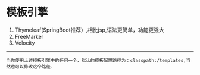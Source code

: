 # 模板引擎

1. Thymeleaf(SpringBoot推荐）,相比jsp,语法更简单，功能更强大
2. FreeMarker
3. Velocity

---

    当你使用上述模板引擎中的任何一个，默认的模板配置路径为：classpath:/templates,当然也可以修改这个路径.
